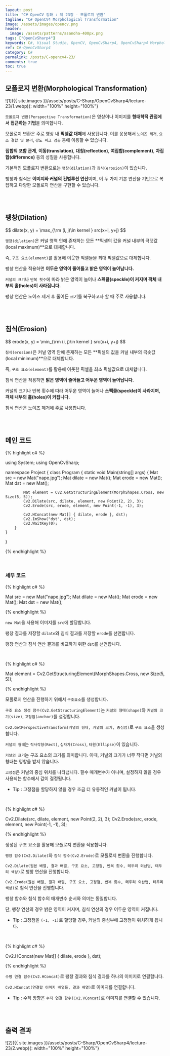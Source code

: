 ```yaml
---
layout: post
title: "C# OpenCV 강좌 : 제 23강 - 모폴로지 변환"
tagline: "C# OpenCV4 Morphological Transformation"
image: /assets/images/opencv.png
header:
  image: /assets/patterns/asanoha-400px.png
tags: ["OpenCvSharp4"]
keywords: C#, Visual Studio, OpenCV, OpenCvSharp4, OpenCvSharp4 Morphological Transformation, OpenCvSharp4 Dilate, OpenCvSharp4 Erode, OpenCvSharp4 HConcat, OpenCvSharp4 VConcat
ref: C#-OpenCvSharp4
category: C#
permalink: /posts/C-opencv4-23/
comments: true
toc: true
---
```


## 모폴로지 변환(Morphological Transformation)

![1]({{ site.images }}/assets/posts/C-Sharp/OpenCvSharp4/lecture-23/1.webp){: width="100%" height="100%"}

`모폴로지 변환(Perspective Transformation)`은 영상이나 이미지를 **형태학적 관점에서 접근하는 기법**을 의미합니다.

모폴로지 변환은 주로 영상 내 **픽셀값 대체**에 사용됩니다. 이를 응용해서 `노이즈 제거`, `요소 결합 및 분리`, `강도 피크 검출` 등에 이용할 수 있습니다. 

**집합의 포함 관계**, **이동(translation)**, **대칭(reflection)**, **여집합(complement)**, **차집합(difference)** 등의 성질을 사용합니다.

기본적인 모폴로지 변환으로는 `팽창(dilation)`과 `침식(erosion)`이 있습니다.

팽창과 침식은 **이미지와 커널의 컨벌루션 연산**이며, 이 두 가지 기본 연산을 기반으로 복잡하고 다양한 모폴로지 연산을 구현할 수 있습니다. 

<br>
<br>

## 팽창(Dilation)

<div class="mathjax_box">$$ dilate(x, y) = \max_{\rm (i, j)\in kernel } src(x+i, y+j) $$</div>

`팽창(dilation)`은 커널 영역 안에 존재하는 모든 **픽셀의 값을 커널 내부의 극댓값(local maximum)**으로 대체합니다.

즉, `구조 요소(element)`를 활용해 이웃한 픽셀들을 최대 픽셀값으로 대체합니다.

팽창 연산을 적용하면 **어두운 영역이 줄어들고 밝은 영역이 늘어납니다.**

`커널의 크기`나 `반복 횟수`에 따라 밝은 영역이 늘어나 **스펙클(speckle)이 커지며 객체 내부의 홀(holes)이 사라집니다.**

팽창 연산은 노이즈 제거 후 줄어든 크기를 복구하고자 할 때 주로 사용합니다.

<br>
<br>

## 침식(Erosion)

<div class="mathjax_box">$$ erode(x, y) = \min_{\rm (i, j)\in kernel } src(x+i, y+j) $$</div>

`침식(erosion)`은 커널 영역 안에 존재하는 모든 **픽셀의 값을 커널 내부의 극솟값(local minimum)**으로 대체합니다.

즉, `구조 요소(element)`를 활용해 이웃한 픽셀을 최소 픽셀값으로 대체합니다.

침식 연산을 적용하면 **밝은 영역이 줄어들고 어두운 영역이 늘어납니다.**

커널의 크기나 반복 횟수에 따라 어두운 영역이 늘어나 **스펙클(speckle)이 사라지며, 객체 내부의 홀(holes)이 커집니다.**

침식 연산은 노이즈 제거에 주로 사용합니다.

<br>
<br>

## 메인 코드

{% highlight c# %}

using System; 
using OpenCvSharp;

namespace Project
{
    class Program
    {
        static void Main(string[] args)
        {
            Mat src = new Mat("nape.jpg");
            Mat dilate = new Mat();
            Mat erode = new Mat();
            Mat dst = new Mat();

            Mat element = Cv2.GetStructuringElement(MorphShapes.Cross, new Size(5, 5));
            Cv2.Dilate(src, dilate, element, new Point(2, 2), 3);
            Cv2.Erode(src, erode, element, new Point(-1, -1), 3);

            Cv2.HConcat(new Mat[] { dilate, erode }, dst);
            Cv2.ImShow("dst", dst);
            Cv2.WaitKey(0);
        }   
    }
}

{% endhighlight %}

<br>

### 세부 코드

{% highlight c# %}

Mat src = new Mat("nape.jpg");
Mat dilate = new Mat();
Mat erode = new Mat();
Mat dst = new Mat();

{% endhighlight %}

`new Mat`을 사용해 이미지를 `src`에 할당합니다.

팽창 결과를 저장할 `dilate`와 침식 결과를 저장할 `erode`를 선언합니다.

팽창 연산과 침식 연산 결과를 비교하기 위한 `dst`를 선언합니다.

<br>

{% highlight c# %}

Mat element = Cv2.GetStructuringElement(MorphShapes.Cross, new Size(5, 5));

{% endhighlight %}

모폴로지 연산을 진행하기 위해서 `구조요소`를 생성합니다.

`구조 요소 생성 함수(Cv2.GetStructuringElement)`는 `커널의 형태(shape)`와 `커널의 크기(size)`, `고정점(anchor)`를 설정합니다.

`Cv2.GetPerspectiveTransform(커널의 형태, 커널의 크기, 중심점)`로 `구조 요소`을 생성합니다.

`커널의 형태`는 `직사각형(Rect)`, `십자가(Cross)`, `타원(Ellipse)`이 있습니다.

`커널의 크기`는 구조 요소의 크기를 의미합니다. 이때, 커널의 크기가 너무 작다면 커널의 형태는 영향을 받지 않습니다.

`고정점`은 커널의 중심 위치를 나타냅니다. 필수 매개변수가 아니며, 설정하지 않을 경우 사용되는 함수에서 값이 결정됩니다.

- Tip : 고정점을 할당하지 않을 경우 조금 더 유동적인 커널이 됩니다.

<br>

{% highlight c# %}

Cv2.Dilate(src, dilate, element, new Point(2, 2), 3);
Cv2.Erode(src, erode, element, new Point(-1, -1), 3);

{% endhighlight %}

생성된 구조 요소를 활용해 모폴로지 변환을 적용합니다.

`팽창 함수(Cv2.Dilate)`와 `침식 함수(Cv2.Erode)`로 모폴로지 변환을 진행합니다.

`Cv2.Dilate(원본 배열, 결과 배열, 구조 요소, 고정점, 반복 횟수, 테두리 외삽법, 테두리 색상)`로 팽창 연산을 진행합니다.

`Cv2.Erode(원본 배열, 결과 배열, 구조 요소, 고정점, 반복 횟수, 테두리 외삽법, 테두리 색상)`로 침식 연산을 진행합니다.

팽창 함수와 침식 함수의 매개변수 순서와 의미는 동일합니다.

단, 팽창 연산의 경우 밝은 영역이 커지며, 침식 연산의 경우 어두운 영역이 커집니다.

- Tip : 고정점을 `(-1, -1)`로 할당할 경우, 커널의 중심부에 고정점이 위치하게 됩니다.

<br>

{% highlight c# %}

Cv2.HConcat(new Mat[] { dilate, erode }, dst);

{% endhighlight %}

`수평 연결 함수(Cv2.HConcat)`로 팽창 결과와 침식 결과를 하나의 이미지로 연결합니다.

`Cv2.HConcat(연결할 이미지 배열들, 결과 배열)`로 이미지를 연결합니다.

- Tip : 수직 방향은 `수직 연결 함수(Cv2.VConcat)`로 이미지를 연결할 수 있습니다.

<br>
<br>

## 출력 결과

![2]({{ site.images }}/assets/posts/C-Sharp/OpenCvSharp4/lecture-23/2.webp){: width="100%" height="100%"}
